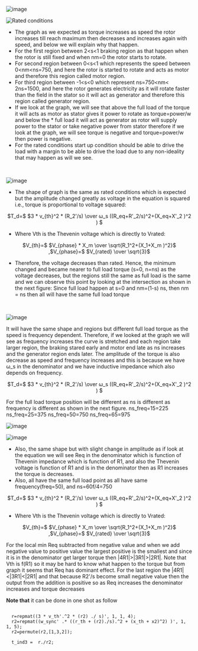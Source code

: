 
![image](https://user-images.githubusercontent.com/68920161/176968323-d1be87a5-ef5e-405a-9d65-261905cac2b1.png)

![Rated conditions](https://user-images.githubusercontent.com/68920161/176967914-d7e83523-a752-42cd-953f-090d803aac5f.png)

* The graph as we expected as torque increases as speed the rotor increases till reach maximum then decreases and increases again with speed, and below we will explain why that happen.
* For the first region between 2<s<1 braking region as that happen when the rotor is still fixed and when nm=0 the rotor starts to rotate. 
* For second region between 0<s<1 which represents the speed between 0<nm<ns=750, and here the rotor is started to rotate and acts as motor and therefore this region called motor region.
* For third region between -1<s<0 which represent ns=750<nm< 2ns=1500, and here the rotor generates electricity as it will rotate faster than the field in the stator so it will act as generator and therefore this region called generator region.
* If we look at the graph, we will see that above the full load of the torque it will acts as motor as stator gives it power to rotate as torque=power/w and below the * full load it will act as generator as rotor will supply power to the stator or take negative power from stator therefore if we look at the graph, we will see torque is negative and torque=power/w then power is negative.
* For the rated conditions start up condition should be able to drive the load with a margin to be able to drive the load due to any non-ideality that may happen as will we see.
<br>

![image](https://user-images.githubusercontent.com/68920161/176968489-a14dd6a4-4a2d-4e25-95c9-f5a1e05bf95f.png)
* The shape of graph is the same as rated conditions which is expected but the amplitude changed greatly as voltage in the equation is squared i.e., torque is proportional to voltage squared:
<p align="center">
$T_d=$ $3 * v_{th}^2 * (R_2'/s) \over ω_s ((R_eq+R'_2/s)^2+(X_eq+X'_2 )^2 ) $
</p>

* Where Vth is the Thevenin voltage which is directly to Vrated:
<p align="center">
$V_{th}=$ $V_{phase} * X_m \over \sqrt{R_1^2+(X_1+X_m )^2}$
,$V_{phase}=$ $V_{rated} \over \sqrt{3}$
</p>

* Therefore, the voltage decreases than rated. Hence, the minimum changed and became nearer to full load torque (s=0, n=ns) as the voltage decreases, but the regions still the same as full load is the same and we can observe this point by looking at the intersection as shown in the next figure:
Since full load happen at s=0 and nm=(1-s) ns, then nm = ns then all will have the same full load torque
<br>

![image](https://user-images.githubusercontent.com/68920161/176970986-fb2c8798-5599-43c0-9580-173412e07867.png)

 
It will have the same shape and regions but different full load torque as the speed is frequency dependent. Therefore, if we looked at the graph we will see as frequency increases the curve is stretched and each region take larger region, the braking stared early and motor end late as ns increases and the generator region ends later. 
The amplitude of the torque is also decrease as speed and frequency increases and this is because we have ω_s  in the denominator and we have inductive impedance which also depends on frequency.
<p align="center">
$T_d=$ $3 * v_{th}^2 * (R_2'/s) \over ω_s ((R_eq+R'_2/s)^2+(X_eq+X'_2 )^2 ) $
</p>
For the full load torque position will be different as ns is different as frequency is different as shown in the next figure.
ns_freq=15=225
ns_freq=25=375
ns_freq=50=750
ns_freq=65=975
 <br>
 
![image](https://user-images.githubusercontent.com/68920161/176971044-bad83fd7-b66c-4949-ab82-6690f247689a.png)

![image](https://user-images.githubusercontent.com/68920161/176971146-14950e19-25c4-4f12-b7c4-0851dcce22ff.png)

* Also, the same shape but with slight change in amplitude as if look at the equation we will see Req in the denominator which is function of Thevenin impedance which is function of R1, and also the Thevenin voltage is function of R1 and is in the denominator then as R1 increases the torque is decreases.
* Also, all have the same full load point as all have same frequency(freq=50), and ns=60f/4=750

<p align="center">
$T_d=$ $3 * v_{th}^2 * (R_2'/s) \over ω_s ((R_eq+R'_2/s)^2+(X_eq+X'_2 )^2 ) $
</p>

* Where Vth is the Thevenin voltage which is directly to Vrated:
<p align="center">
$V_{th}=$ $V_{phase} * X_m \over \sqrt{R_1^2+(X_1+X_m )^2}$
,$V_{phase}=$ $V_{rated} \over \sqrt{3}$
</p>

For the local min Req subtracted from negative value and when we add negative value to positive value the largest positive is the smallest and since it is in the denominator get larger torque then |4R1|>|3R1|>|2R1|.
Note that Vth is f(R1) so it may be hard to know what happen to the torque but from graph it seems that Req has dominant effect. 
For the last region the |4R1|<|3R1|<|2R1| and that because R2'/s become small negative value then the output from the addition is positive so as Req increases the denominator increases and torque decreases  

**Note that** it can be done in one shot as follow
<pre>
<code >
  r=repmat((3 * v_th'.^2 * (r2) ./ s)', 1, 1, 4);
  r2=repmat((w_sync' .* ((r_th + (r2)./s).^2 + (x_th + x2)^2) )', 1, 1, 5);
  r2=permute(r2,[1,3,2]);
  
  t_ind3 =  r./r2;
</code>
</pre>
